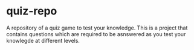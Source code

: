 # quiz-repo
A repository of a quiz game to test your knowledge.
This is a project that contains questions which are required to be asnswered as you test your knowlegde at different levels.
